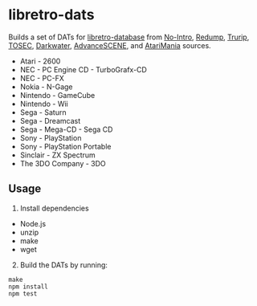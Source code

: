 # libretro-dats

Builds a set of DATs for [libretro-database](http://github.com/libretro/libretro-database) from [No-Intro](http://datomatic.no-intro.org/), [Redump](http://redump.org/), [Trurip](http://trurip.org/), [TOSEC](http://www.tosecdev.org/), [Darkwater](http://darkwater.info), [AdvanceSCENE](http://www.advanscene.com), and [AtariMania](http://www.atarimania.com/) sources.

- Atari - 2600
- NEC - PC Engine CD - TurboGrafx-CD
- NEC - PC-FX
- Nokia - N-Gage
- Nintendo - GameCube
- Nintendo - Wii
- Sega - Saturn
- Sega - Dreamcast
- Sega - Mega-CD - Sega CD
- Sony - PlayStation
- Sony - PlayStation Portable
- Sinclair - ZX Spectrum
- The 3DO Company - 3DO

## Usage

1. Install dependencies

  - Node.js
  - unzip
  - make
  - wget

2. Build the DATs by running:
  ```
  make
  npm install
  npm test
  ```
